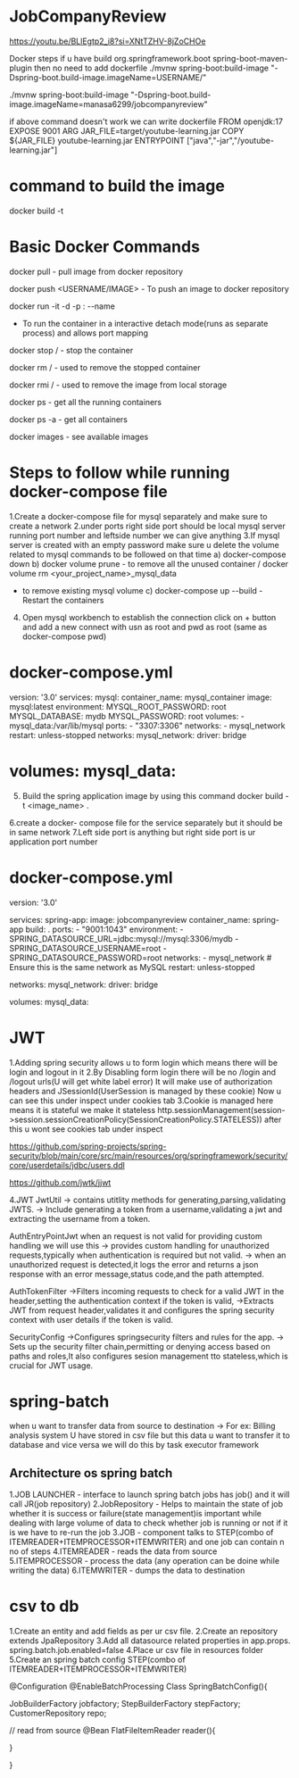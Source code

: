 # JobCompanyReview
https://youtu.be/BLlEgtp2_i8?si=XNtTZHV-8jZoCHOe

Docker steps
if u have build 
<plugin>
				<groupId>org.springframework.boot</groupId>
				<artifactId>spring-boot-maven-plugin</artifactId>
</plugin>
then no need to add dockerfile
./mvnw spring-boot:build-image "-Dspring-boot.build-image.imageName=USERNAME/<IMAGE-NAME>"

./mvnw spring-boot:build-image "-Dspring-boot.build-image.imageName=manasa6299/jobcompanyreview"

if above command doesn't work we can write dockerfile
FROM openjdk:17
EXPOSE 9001
ARG JAR_FILE=target/youtube-learning.jar
COPY ${JAR_FILE} youtube-learning.jar
ENTRYPOINT ["java","-jar","/youtube-learning.jar"]

command to build the image 
==========================
docker build -t <IMAGE-NAME>

Basic Docker Commands
======================
docker pull <IMAGE-NAME> - pull image from docker repository

docker push <USERNAME/IMAGE> - To push an image to docker repository

docker run -it -d -p <Host-port>:<container-port> --name <name> <imageName>
- To run the container in a interactive detach mode(runs as separate process) and 
allows port mapping

docker stop <container-id>/<container-name> - stop the container

docker rm <container-id>/<container-name> - used to remove the stopped container

docker rmi <image-id>/<image-name> - used to remove the image from local storage

docker ps - get all the running containers

docker ps -a - get all containers

docker images - see available images

Steps to follow while running docker-compose file
=================================================
1.Create a docker-compose file for mysql separately and make sure to create a network 
2.under ports right side port should be local mysql server running port number and leftside number we can give anything
3.If mysql server is created with an empty password make sure u delete the volume related to mysql 
commands to be followed on that time
a) docker-compose down
b) docker volume prune - to remove all the unused container / docker volume rm <your_project_name>_mysql_data
- to remove existing mysql volume
c) docker-compose up --build - Restart the containers
4. Open mysql workbench to establish the connection click on + button and add a new connect with usn as root and pwd as root (same as docker-compose pwd)

docker-compose.yml
====================

version: '3.0'
services:
  mysql:
    container_name: mysql_container
    image: mysql:latest
    environment:
      MYSQL_ROOT_PASSWORD: root
      MYSQL_DATABASE: mydb
      MYSQL_PASSWORD: root
    volumes:
      - mysql_data:/var/lib/mysql
    ports:
      - "3307:3306"
    networks:
      - mysql_network
    restart: unless-stopped
networks:
  mysql_network:
    driver: bridge

volumes:
  mysql_data:
  ==========================================================
5. Build the spring application image by using this command
   docker build -t <image_name> .
   
6.create a docker- compose file for the service separately but it should be in same network 
7.Left side port is anything but right side port is ur application port number

docker-compose.yml
======================
version: '3.0'

services:
  spring-app:
    image: jobcompanyreview
    container_name: spring-app
    build: .
    ports:
      - "9001:1043"
    environment:
      - SPRING_DATASOURCE_URL=jdbc:mysql://mysql:3306/mydb
      - SPRING_DATASOURCE_USERNAME=root
      - SPRING_DATASOURCE_PASSWORD=root
    networks:
      - mysql_network  # Ensure this is the same network as MySQL
    restart: unless-stopped

networks:
  mysql_network:
    driver: bridge

volumes:
  mysql_data:


JWT
===
1.Adding spring security allows u to form login which means there will be login and logout in it
2.By Disabling form login there will be no /login and /logout urls(U will get white label error)
It will make use of authorization headers and JSessionId(UserSession is managed by these cookie)
Now u can see this under inspect under cookies tab
3.Cookie is managed here means it is stateful we make it stateless
http.sessionManagement(session->session.sessionCreationPolicy(SessionCreationPolicy.STATELESS))
after this u wont see cookies tab under inspect 

https://github.com/spring-projects/spring-security/blob/main/core/src/main/resources/org/springframework/security/core/userdetails/jdbc/users.ddl

https://github.com/jwtk/jjwt


4.JWT
JwtUtil 
-> contains utitlity methods for generating,parsing,validating JWTS.
-> Include generating a token from a username,validating a jwt and extracting the username from a token.

AuthEntryPointJwt
when an request is not valid for providing custom handling we will use this
-> provides custom handling for unauthorized requests,typically when authentication is required but not valid.
-> when an unauthorized request is detected,it logs the error and returns a json response with an error message,status code,and the path attempted.

AuthTokenFilter
->Filters incoming requests to check for a valid JWT in the header,setting the authentication context if the token is valid,
->Extracts JWT from request header,validates it and configures the spring security context with user details if the token is valid.

SecurityConfig
->Configures springsecurity filters and rules for the app.
-> Sets up the security filter chain,permitting or denying access based on paths and roles,It also configures sesion management tto stateless,which is crucial for JWT usage.


spring-batch
=============
when u want to transfer data from source to destination
-> For ex: Billing analysis system 
U have stored in csv file but this data u want to transfer it to database
and vice versa we will do this by task executor framework


Architecture os spring batch
-----------------------------
1.JOB LAUNCHER - interface to launch spring batch jobs has job() and it will call JR(job repository) 
2.JobRepository - Helps to maintain the state of job whether it is success or failure(state management)is important while dealing with large volume of data to check whether job is running or not if it is we have to re-run the job
3.JOB - component talks to STEP(combo of ITEMREADER+ITEMPROCESSOR+ITEMWRITER) and one job can contain n no of steps
4.ITEMREADER - reads the data from source
5.ITEMPROCESSOR - process the data (any operation can be doine while writing the data)
6.ITEMWRITER - dumps the data to destination

csv to db
==========
1.Create an entity and add fields as per ur csv file.
2.Create an repository extends JpaRepository
3.Add all datasource related properties in app.props.
spring.batch.job.enabled=false
4.Place ur csv file in resources folder
5.Create an spring batch config STEP(combo of ITEMREADER+ITEMPROCESSOR+ITEMWRITER)


@Configuration
@EnableBatchProcessing
Class SpringBatchConfig(){

JobBuilderFactory jobfactory;
StepBuilderFactory stepFactory;
CustomerRepository repo;

// read from source
@Bean
FlatFileItemReader<Customer> reader(){




}






}



